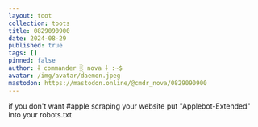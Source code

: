 ```yaml
---
layout: toot
collection: toots
title: 0829090900
date: 2024-08-29
published: true
tags: []
pinned: false
author: ⸸ commander ░ nova ⸸ :~$
avatar: /img/avatar/daemon.jpeg
mastodon: https://mastodon.online/@cmdr_nova/0829090900
---
```


if you don't want #apple scraping your website put "Applebot-Extended" into your robots.txt
